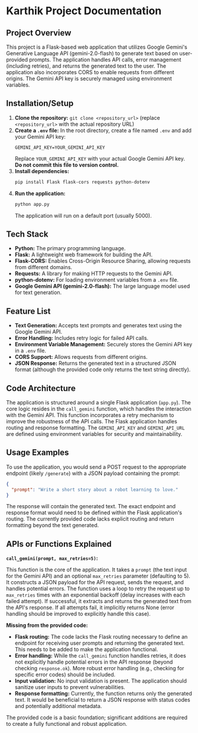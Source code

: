 # Karthik Project Documentation

## Project Overview

This project is a Flask-based web application that utilizes Google Gemini's Generative Language API (gemini-2.0-flash) to generate text based on user-provided prompts.  The application handles API calls, error management (including retries), and returns the generated text to the user. The application also incorporates CORS to enable requests from different origins.  The Gemini API key is securely managed using environment variables.


## Installation/Setup

1. **Clone the repository:**  `git clone <repository_url>` (replace `<repository_url>` with the actual repository URL)
2. **Create a `.env` file:**  In the root directory, create a file named `.env` and add your Gemini API key:
   ```
   GEMINI_API_KEY=YOUR_GEMINI_API_KEY
   ```
   Replace `YOUR_GEMINI_API_KEY` with your actual Google Gemini API key.  **Do not commit this file to version control.**
3. **Install dependencies:**
   ```bash
   pip install Flask flask-cors requests python-dotenv
   ```
4. **Run the application:**
   ```bash
   python app.py
   ```
   The application will run on a default port (usually 5000).


## Tech Stack

* **Python:** The primary programming language.
* **Flask:** A lightweight web framework for building the API.
* **Flask-CORS:** Enables Cross-Origin Resource Sharing, allowing requests from different domains.
* **Requests:** A library for making HTTP requests to the Gemini API.
* **python-dotenv:**  For loading environment variables from a `.env` file.
* **Google Gemini API (gemini-2.0-flash):** The large language model used for text generation.


## Feature List

* **Text Generation:**  Accepts text prompts and generates text using the Google Gemini API.
* **Error Handling:** Includes retry logic for failed API calls.
* **Environment Variable Management:** Securely stores the Gemini API key in a `.env` file.
* **CORS Support:** Allows requests from different origins.
* **JSON Response:** Returns the generated text in a structured JSON format (although the provided code only returns the text string directly).


## Code Architecture

The application is structured around a single Flask application (`app.py`).  The core logic resides in the `call_gemini` function, which handles the interaction with the Gemini API. This function incorporates a retry mechanism to improve the robustness of the API calls.  The Flask application handles routing and response formatting. The `GEMINI_API_KEY` and `GEMINI_API_URL` are defined using environment variables for security and maintainability.


## Usage Examples

To use the application, you would send a POST request to the appropriate endpoint (likely `/generate`) with a JSON payload containing the prompt:

```json
{
  "prompt": "Write a short story about a robot learning to love."
}
```

The response will contain the generated text.  The exact endpoint and response format would need to be defined within the Flask application's routing.  The currently provided code lacks explicit routing and return formatting beyond the text generated.


## APIs or Functions Explained

**`call_gemini(prompt, max_retries=5)`:**

This function is the core of the application. It takes a `prompt` (the text input for the Gemini API) and an optional `max_retries` parameter (defaulting to 5). It constructs a JSON payload for the API request, sends the request, and handles potential errors.  The function uses a loop to retry the request up to `max_retries` times with an exponential backoff (delay increases with each failed attempt). If successful, it extracts and returns the generated text from the API's response.  If all attempts fail, it implicitly returns None (error handling should be improved to explicitly handle this case).


**Missing from the provided code:**

* **Flask routing:**  The code lacks the Flask routing necessary to define an endpoint for receiving user prompts and returning the generated text.  This needs to be added to make the application functional.
* **Error handling:** While the `call_gemini` function handles retries, it does not explicitly handle potential errors in the API response (beyond checking `response.ok`).  More robust error handling (e.g., checking for specific error codes) should be included.
* **Input validation:**  No input validation is present.  The application should sanitize user inputs to prevent vulnerabilities.
* **Response formatting:** Currently, the function returns only the generated text.  It would be beneficial to return a JSON response with status codes and potentially additional metadata.


The provided code is a basic foundation; significant additions are required to create a fully functional and robust application.
